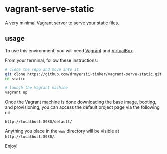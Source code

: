 # vagrant-serve-static

A very minimal Vagrant server to serve your static files.


## usage

To use this environment, you will need [Vagrant](https://www.vagrantup.com/) and [VirtualBox](https://www.virtualbox.org/).

From your terminal, follow these instructions:

```bash
# clone the repo and move into it
git clone https://github.com/drmyersii-tinker/vagrant-serve-static.git static
cd static

# launch the Vagrant machine
vagrant up
```

Once the Vagrant machine is done downloading the base image, booting, and provisioning, you can access the default project page via the following url:

```
http://localhost:8080/default/
```

Anything you place in the ```www``` directory will be visible at ```http://localhost:8080/```.

Enjoy!
